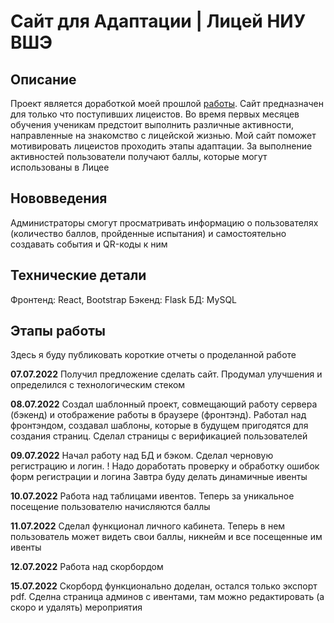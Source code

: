 # Сайт для Адаптации | Лицей НИУ ВШЭ

## Описание

Проект является доработкой моей прошлой [работы](https://github.com/KorolKrinzha/SELFLYC).
Сайт предназначен для только что поступивших лицеистов. Во время первых месяцев обучения ученикам предстоит выполнить различные активности, направленные на знакомство с лицейской жизнью. Мой сайт поможет мотивировать лицеистов проходить этапы адаптации. За выполнение активностей пользователи получают баллы, которые могут использованы в Лицее

## Нововведения

Администраторы смогут просматривать информацию о пользователях (количество баллов, пройденные испытания) и самостоятельно создавать события и QR-коды к ним

## Технические детали

Фронтенд: React, Bootstrap
Бэкенд: Flask
БД: MySQL

## Этапы работы

Здесь я буду публиковать короткие отчеты о проделанной работе

**07.07.2022** Получил предложение сделать сайт. Продумал улучшения и определился с технологическим стеком

**08.07.2022** Создал шаблонный проект, совмещающий работу сервера (бэкенд) и отображение работы в браузере (фронтэнд). Работал над фронтэндом, создавал шаблоны, которые в будущем пригодятся для создания страниц. Сделал страницы с верификацией пользователей

**09.07.2022** Начал работу над БД и бэком. Сделал черновую регистрацию и логин.
! Надо доработать проверку и обработку ошибок форм регистрации и логина
Завтра буду делать динамичные ивенты

**10.07.2022** Работа над таблицами ивентов. Теперь за уникальное посещение пользователю начисляются баллы

**11.07.2022** Сделал функционал личного кабинета. Теперь в нем пользователь может видеть свои баллы, никнейм и все посещенные им ивенты

**12.07.2022** Работа над скорбордом

**15.07.2022** Скорборд функционально доделан, остался только экспорт pdf. Сделна страница админов с ивентами, там можно редактировать (а скоро и удалять) мероприятия
